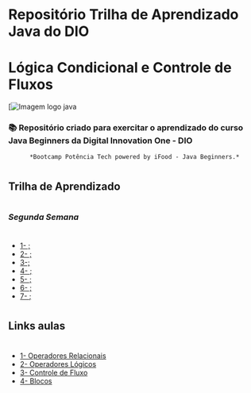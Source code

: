 # Repositório Trilha de Aprendizado Java do DIO
 #

 # Lógica Condicional e Controle de Fluxos
 [![Imagem logo java](https://www.java.com/pt-BR)

### 📚 Repositório criado para exercitar o aprendizado do curso Java Beginners da Digital Innovation One - DIO
          *Bootcamp Potência Tech powered by iFood - Java Beginners.*

#
#

## Trilha de Aprendizado
#
#
### *Segunda Semana*
#

- [1- ;]()
- [2- ;]()
- [3-;]()
- [4- ;]()
- [5- ;]()
- [6- ;]()
- [7- ;]()
#
## Links aulas
# 
- [1- Operadores Relacionais](https://web.dio.me/course/logica-condicional-e-controle-de-fluxos-em-java/learning/1b4108ec-ccd1-4a2d-905d-b78a83711f6c?back=/track/potencia-tech-powered-ifood-java-beginners&tab=undefined)
- [2- Operadores Lógicos](https://web.dio.me/course/logica-condicional-e-controle-de-fluxos-em-java/learning/8b2bf4b8-22a4-4885-a12a-a75d22fd876e?back=/track/potencia-tech-powered-ifood-java-beginners&tab=undefined)
- [3- Controle de Fluxo](https://web.dio.me/course/logica-condicional-e-controle-de-fluxos-em-java/learning/285dc72b-5424-4bd5-8893-3a1402daaf5b?back=/track/potencia-tech-powered-ifood-java-beginners&tab=undefined)
- [4- Blocos](https://web.dio.me/course/logica-condicional-e-controle-de-fluxos-em-java/learning/1e39b6fb-3ee0-401e-8e1c-3033225a8da8?back=/track/potencia-tech-powered-ifood-java-beginners&tab=undefined)




[def]: ../../logo-java-s/logo_java.png